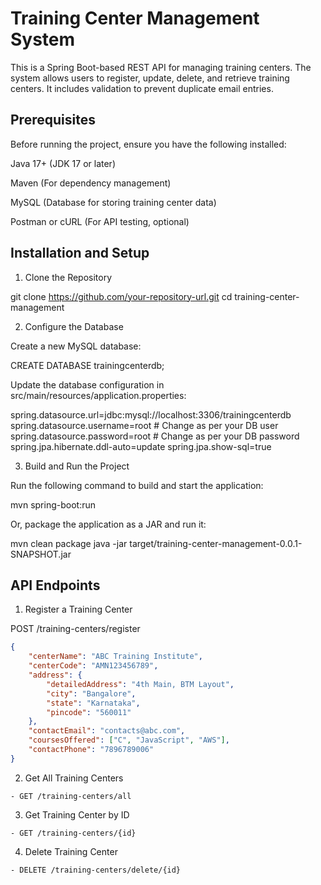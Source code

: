 # Training Center Management System

This is a Spring Boot-based REST API for managing training centers. The system allows users to register, update, delete, and retrieve training centers. It includes validation to prevent duplicate email entries.

## Prerequisites

Before running the project, ensure you have the following installed:

Java 17+ (JDK 17 or later)

Maven (For dependency management)

MySQL (Database for storing training center data)

Postman or cURL (For API testing, optional)

## Installation and Setup

1. Clone the Repository

git clone https://github.com/your-repository-url.git
cd training-center-management

2. Configure the Database

Create a new MySQL database:

CREATE DATABASE trainingcenterdb;

Update the database configuration in src/main/resources/application.properties:

spring.datasource.url=jdbc:mysql://localhost:3306/trainingcenterdb
spring.datasource.username=root  # Change as per your DB user
spring.datasource.password=root  # Change as per your DB password
spring.jpa.hibernate.ddl-auto=update
spring.jpa.show-sql=true

3. Build and Run the Project

Run the following command to build and start the application:

mvn spring-boot:run

Or, package the application as a JAR and run it:

mvn clean package
java -jar target/training-center-management-0.0.1-SNAPSHOT.jar

## API Endpoints

1. Register a Training Center

POST /training-centers/register

```json
{
    "centerName": "ABC Training Institute",
    "centerCode": "AMN123456789",
    "address": {
        "detailedAddress": "4th Main, BTM Layout",
        "city": "Bangalore",
        "state": "Karnataka",
        "pincode": "560011"
    },
    "contactEmail": "contacts@abc.com",
    "coursesOffered": ["C", "JavaScript", "AWS"],
    "contactPhone": "7896789006"
}
```

2. Get All Training Centers
```http
- GET /training-centers/all
```

3. Get Training Center by ID
```http
- GET /training-centers/{id}
```

4. Delete Training Center
```http
- DELETE /training-centers/delete/{id}
```
